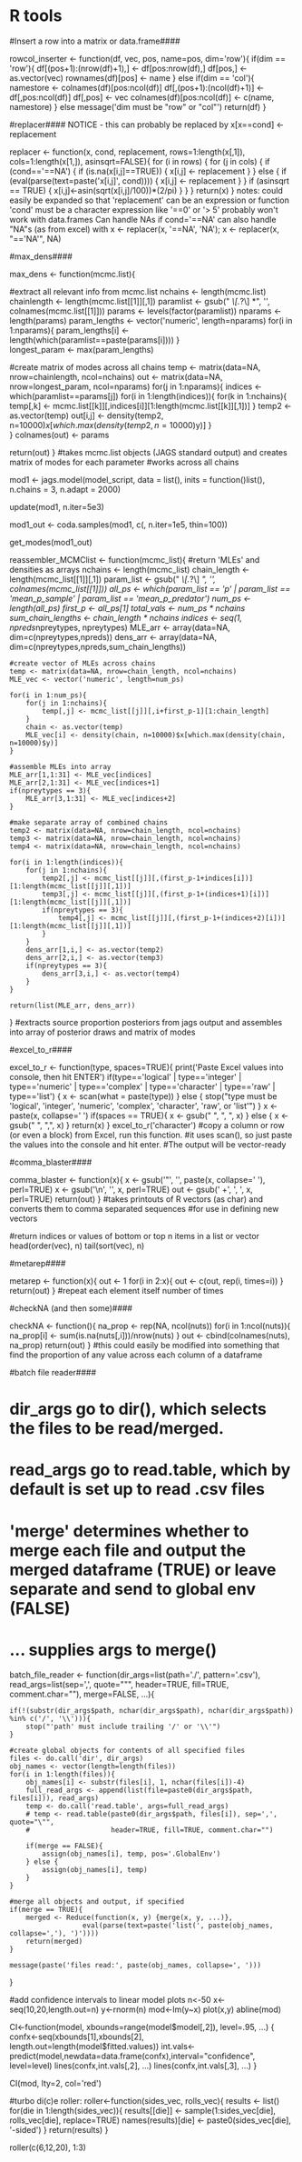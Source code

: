 R tools
==


#Insert a row into a matrix or data.frame####

rowcol_inserter <- function(df, vec, pos, name=pos, dim='row'){
  if(dim == 'row'){
    df[(pos+1):(nrow(df)+1),] <- df[pos:nrow(df),]
    df[pos,] <- as.vector(vec)
    rownames(df)[pos] <- name
  } else if(dim == 'col'){
    namestore <- colnames(df)[pos:ncol(df)]
    df[,(pos+1):(ncol(df)+1)] <- df[,pos:ncol(df)]
    df[,pos] <- vec
    colnames(df)[pos:ncol(df)] <- c(name, namestore)
  } else message('dim must be "row" or "col"')
  return(df)
}

#replacer####   NOTICE - this can probably be replaced by x[x==cond] <- replacement

replacer <- function(x, cond, replacement, rows=1:length(x[,1]), cols=1:length(x[1,]), asinsqrt=FALSE){
    for (i in rows)
    {
        for (j in cols)
        {
            if (cond=='==NA')
            {
                if (is.na(x[i,j]==TRUE))
                {
                    x[i,j] <- replacement
                }
            } else
            {
                if (eval(parse(text=paste('x[i,j]', cond))))
                {
                    x[i,j] <- replacement
                }
            }
            if (asinsqrt == TRUE)
            {
                x[i,j]<-asin(sqrt(x[i,j]/100))*(2/pi)
            }
        }
    }
    return(x)
}
notes: could easily be expanded so that 'replacement' can be an expression or function
'cond' must be a character expression like '==0' or '> 5'
probably won't work with data.frames
Can handle NAs if cond='==NA'
can also handle "NA"s (as from excel) with x <- replacer(x, '==NA', 'NA'); x <- replacer(x, "=='NA'", NA)

#max_dens####

max_dens <- function(mcmc.list){
    
  #extract all relevant info from mcmc.list
  nchains <- length(mcmc.list)
  chainlength <- length(mcmc.list[[1]][,1])
  paramlist <- gsub(" *\\[.*?\\] *", '', colnames(mcmc.list[[1]]))
  params <- levels(factor(paramlist))
  nparams <- length(params)
  param_lengths <- vector('numeric', length=nparams)
  for(i in 1:nparams){
      param_lengths[i] <- length(which(paramlist==paste(params[i])))
  }    
  longest_param <- max(param_lengths)
  
  #create matrix of modes across all chains
  temp <- matrix(data=NA, nrow=chainlength, ncol=nchains)
  out <- matrix(data=NA, nrow=longest_param, ncol=nparams)
  for(j in 1:nparams){
    indices <- which(paramlist==params[j])
    for(i in 1:length(indices)){
      for(k in 1:nchains){
          temp[,k] <- mcmc.list[[k]][,indices[i]][1:length(mcmc.list[[k]][,1])]
      }
      temp2 <- as.vector(temp)
      out[i,j] <- density(temp2, n=10000)$x[which.max(density(temp2, n=10000)$y)]
    }        
  }
  colnames(out) <- params
  
  return(out)
}
#takes mcmc.list objects (JAGS standard output) and creates matrix of modes for each parameter
#works across all chains

mod1 <- jags.model(model_script, data = list(<data>), 
  inits = function()list(<inits>), n.chains = 3, n.adapt = 2000)

update(mod1, n.iter=5e3)

mod1_out <- coda.samples(mod1, c(<variables out>, n.iter=1e5, thin=100))

get_modes(mod1_out)


reassembler_MCMClist <- function(mcmc_list){ #return 'MLEs' and densities as arrays
    nchains <- length(mcmc_list)
    chain_length <- length(mcmc_list[[1]][,1])
    param_list <- gsub(" *\\[.*?\\] *", '', colnames(mcmc_list[[1]]))
    all_ps <- which(param_list == 'p' | param_list == 'mean_p_sample' | param_list == 'mean_p_predator')
    num_ps <- length(all_ps)
    first_p <- all_ps[1]
    total_vals <- num_ps * nchains
    sum_chain_lengths <- chain_length * nchains
    indices <- seq(1, npreds*npreytypes, npreytypes)
    MLE_arr <- array(data=NA, dim=c(npreytypes,npreds))
    dens_arr <- array(data=NA, dim=c(npreytypes,npreds,sum_chain_lengths))

    #create vector of MLEs across chains
    temp <- matrix(data=NA, nrow=chain_length, ncol=nchains)
    MLE_vec <- vector('numeric', length=num_ps)

    for(i in 1:num_ps){
        for(j in 1:nchains){
            temp[,j] <- mcmc_list[[j]][,i+first_p-1][1:chain_length]
        }
        chain <- as.vector(temp)
        MLE_vec[i] <- density(chain, n=10000)$x[which.max(density(chain, n=10000)$y)]
    }

    #assemble MLEs into array
    MLE_arr[1,1:31] <- MLE_vec[indices]
    MLE_arr[2,1:31] <- MLE_vec[indices+1]
    if(npreytypes == 3){
        MLE_arr[3,1:31] <- MLE_vec[indices+2]
    }

    #make separate array of combined chains
    temp2 <- matrix(data=NA, nrow=chain_length, ncol=nchains)
    temp3 <- matrix(data=NA, nrow=chain_length, ncol=nchains)
    temp4 <- matrix(data=NA, nrow=chain_length, ncol=nchains)

    for(i in 1:length(indices)){
        for(j in 1:nchains){
            temp2[,j] <- mcmc_list[[j]][,(first_p-1+indices[i])][1:length(mcmc_list[[j]][,1])]
            temp3[,j] <- mcmc_list[[j]][,(first_p-1+(indices+1)[i])][1:length(mcmc_list[[j]][,1])]
            if(npreytypes == 3){
                temp4[,j] <- mcmc_list[[j]][,(first_p-1+(indices+2)[i])][1:length(mcmc_list[[j]][,1])]
            }
        }
        dens_arr[1,i,] <- as.vector(temp2)
        dens_arr[2,i,] <- as.vector(temp3)
        if(npreytypes == 3){
            dens_arr[3,i,] <- as.vector(temp4)
        }
    }

    return(list(MLE_arr, dens_arr))
}
#extracts source proportion posteriors from jags output and assembles into array of posterior draws and matrix of modes

#excel_to_r####

excel_to_r <- function(type, spaces=TRUE){
    print('Paste Excel values into console, then hit ENTER')
    if(type=='logical' | type=='integer' | type=='numeric' | type=='complex' |
       type=='character' | type=='raw' | type=='list')
    {
        x <- scan(what = paste(type))
    } else {
        stop("type must be 'logical', 'integer', 'numeric', 'complex', 'character', 'raw', or 'list'")
    }
    x <- paste(x, collapse=' ')
    if(spaces == TRUE){
        x <- gsub(" ", ", ", x)
    } else {
        x <- gsub(" ", ",", x)
    }
    return(x)
}
excel_to_r('character')
#copy a column or row (or even a block) from Excel, run this function.
#it uses scan(), so just paste the values into the console and hit enter.
#The output will be vector-ready

#comma_blaster####

comma_blaster <- function(x){
    x <- gsub('"', '', paste(x, collapse=' '), perl=TRUE)
    x <- gsub('\n', '', x, perl=TRUE)
    out <- gsub(' +', ', ', x, perl=TRUE)
    return(out)
}
#takes printouts of R vectors (as char) and converts them to comma separated sequences 
#for use in defining new vectors

#return indices or values of bottom or top n items in a list or vector
head(order(vec), n)
tail(sort(vec), n)

#metarep####

metarep <- function(x){
    out <- 1
    for(i in 2:x){
        out <- c(out, rep(i, times=i))
    }
    return(out)
}
#repeat each element itself number of times

#checkNA (and then some)####

checkNA <- function(){
    na_prop <- rep(NA, ncol(nuts))
    for(i in 1:ncol(nuts)){
        na_prop[i] <- sum(is.na(nuts[,i]))/nrow(nuts)
    }
    out <- cbind(colnames(nuts), na_prop)
    return(out)
}
#this could easily be modified into something that find the proportion of any value across each column of a dataframe

#batch file reader####
# dir_args go to dir(), which selects the files to be read/merged.  
# read_args go to read.table, which by default is set up to read .csv files
# 'merge' determines whether to merge each file and output the merged dataframe (TRUE) or leave separate and send to global env (FALSE)
# ... supplies args to merge()

batch_file_reader <- function(dir_args=list(path='./', pattern='.csv'),
                              read_args=list(sep=',', quote="\"", header=TRUE, 
                                             fill=TRUE, comment.char=""),
                              merge=FALSE, ...){
    
    if(!(substr(dir_args$path, nchar(dir_args$path), nchar(dir_args$path)) %in% c('/', '\\'))){
        stop("'path' must include trailing '/' or '\\'")
    }
    
    #create global objects for contents of all specified files
    files <- do.call('dir', dir_args)
    obj_names <- vector(length=length(files))
    for(i in 1:length(files)){
        obj_names[i] <- substr(files[i], 1, nchar(files[i])-4)
        full_read_args <- append(list(file=paste0(dir_args$path, files[i])), read_args)
        temp <- do.call('read.table', args=full_read_args)
        # temp <- read.table(paste0(dir_args$path, files[i]), sep=',', quote="\"",
        #                    header=TRUE, fill=TRUE, comment.char="")
        
        if(merge == FALSE){
            assign(obj_names[i], temp, pos='.GlobalEnv')
        } else {
            assign(obj_names[i], temp)
        }
    }
    
    #merge all objects and output, if specified
    if(merge == TRUE){
        merged <- Reduce(function(x, y) {merge(x, y, ...)}, 
                      eval(parse(text=paste('list(', paste(obj_names, collapse=','), ')'))))
        return(merged)
    }
    
    message(paste('files read:', paste(obj_names, collapse=', ')))
}

#add confidence intervals to linear model plots
n<-50
x<-seq(10,20,length.out=n)
y<-rnorm(n)
mod<-lm(y~x)
plot(x,y)
abline(mod)

CI<-function(model, xbounds=range(model$model[,2]), level=.95, ...)
{
  confx<-seq(xbounds[1],xbounds[2], length.out=length(model$fitted.values))
  int.vals<-predict(model,newdata=data.frame(confx),interval="confidence",
                    level=level)
  lines(confx,int.vals[,2], ...)
  lines(confx,int.vals[,3], ...)
}

CI(mod, lty=2, col='red')

#turbo di(c)e roller:
roller<-function(sides_vec, rolls_vec){
  results <- list()
  for(die in 1:length(sides_vec)){
    results[[die]] <- sample(1:sides_vec[die], rolls_vec[die], replace=TRUE)
    names(results)[die] <- paste0(sides_vec[die], '-sided')
  }
  return(results)
}

roller(c(6,12,20), 1:3)
